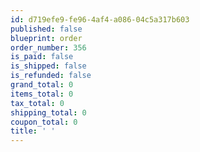 ```yaml
---
id: d719efe9-fe96-4af4-a086-04c5a317b603
published: false
blueprint: order
order_number: 356
is_paid: false
is_shipped: false
is_refunded: false
grand_total: 0
items_total: 0
tax_total: 0
shipping_total: 0
coupon_total: 0
title: ' '
---
```

